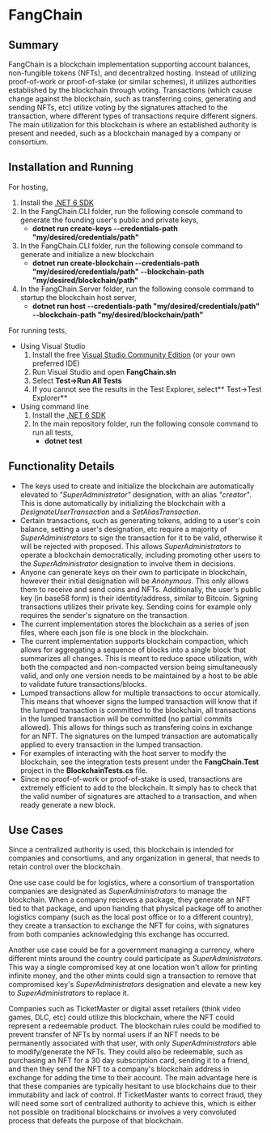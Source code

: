 # FangChain


## Summary

FangChain is a blockchain implementation supporting account balances, non-fungible tokens (NFTs), and decentralized hosting. Instead of utilizing proof-of-work or proof-of-stake (or similar schemes), it utilizes authorities established by the blockchain through voting. Transactions (which cause change against the blockchain, such as transferring coins, generating and sending NFTs, etc) utilize voting by the signatures attached to the transaction, where different types of transactions require different signers. The main utilization for this blockchain is where an established authority is present and needed, such as a blockchain managed by a company or consortium.


## Installation and Running

For hosting,
1. Install the [.NET 6 SDK](https://dotnet.microsoft.com/en-us/download/dotnet/6.0)
2. In the FangChain.CLI folder, run the following console command to generate the founding user's public and private keys,
    * **dotnet run create-keys --credentials-path "my/desired/credentials/path"**
3. In the FangChain.CLI folder, run the following console command to generate and initialize a new blockchain
    * **dotnet run create-blockchain --credentials-path "my/desired/credentials/path" --blockchain-path "my/desired/blockchain/path"**
4. In the FangChain.Server folder, run the following console command to startup the blockchain host server,
    * **dotnet run host --credentials-path "my/desired/credentials/path" --blockchain-path "my/desired/blockchain/path"**

For running tests,
* Using Visual Studio
    1. Install the free [Visual Studio Community Edition](https://visualstudio.microsoft.com/vs/) (or your own preferred IDE)
    2. Run Visual Studio and open **FangChain.sln**
    3. Select **Test->Run All Tests**
    4. If you cannot see the results in the Test Explorer, select** Test->Test Explorer**
* Using command line
    1. Install the [.NET 6 SDK](https://dotnet.microsoft.com/en-us/download/dotnet/6.0)
    2. In the main repository folder, run the following console command to run all tests,
        * **dotnet test**


## Functionality Details

* The keys used to create and initialize the blockchain are automatically elevated to *"SuperAdministrator"* designation, with an alias *"creator"*. This is done automatically by initializing the blockchain with a *DesignateUserTransaction* and a *SetAliasTransaction*.
* Certain transactions, such as generating tokens, adding to a user's coin balance, setting a user's designation, etc require a majority of *SuperAdministrators* to sign the transaction for it to be valid, otherwise it will be rejected with proposed. This allows *SuperAdministrators* to operate a blockchain democratically, including promoting other users to the *SuperAdministrator* designation to involve them in decisions.
* Anyone can generate keys on their own to participate in blockchain, however their initial designation will be *Anonymous*. This only allows them to receive and send coins and NFTs. Additionally, the user's public key (in base58 form) is their identity/address, similar to Bitcoin. Signing transactions utilizes their private key. Sending coins for example only requires the sender's signature on the transaction.
* The current implementation stores the blockchain as a series of json files, where each json file is one block in the blockchain.
* The current implementation supports blockchain compaction, which allows for aggregating a sequence of blocks into a single block that summarizes all changes. This is meant to reduce space utilization, with both the compacted and non-compacted version being simultaneously valid, and only one version needs to be maintained by a host to be able to validate future transactions/blocks.
* Lumped transactions allow for multiple transactions to occur atomically. This means that whoever signs the lumped transaction will know that if the lumped transaction is committed to the blockchain, all transactions in the lumped transaction will be committed (no partial commits allowed). This allows for things such as transfering coins in exchange for an NFT. The signatures on the lumped transaction are automatically applied to every transaction in the lumped transaction.
* For examples of interacting with the host server to modify the blockchain, see the integration tests present under the **FangChain.Test** project in the **BlockchainTests.cs** file.
* Since no proof-of-work or proof-of-stake is used, transactions are extremely efficient to add to the blockchain. It simply has to check that the valid number of signatures are attached to a transaction, and when ready generate a new block.


## Use Cases

Since a centralized authority is used, this blockchain is intended for companies and consortiums, and any organization in general, that needs to retain control over the blockchain. 

One use case could be for logistics, where a consortium of transportation companies are designated as *SuperAdministrators* to manage the blockchain. When a company recieves a package, they generate an NFT tied to that package, and upon handing that physical package off to another logistics company (such as the local post office or to a different country), they create a transaction to exchange the NFT for coins, with signatures from both companies acknowledging this exchange has occurred.

Another use case could be for a government managing a currency, where different mints around the country could participate as *SuperAdministrators*. This way a single compromised key at one location won't allow for printing infinite money, and the other mints could sign a transaction to remove that compromised key's *SuperAdministrators* designation and elevate a new key to *SuperAdministrators* to replace it.

Companies such as TicketMaster or digital asset retailers (think video games, DLC, etc) could utilize this blockchain, where the NFT could represent a redeemable product. The blockchain rules could be modified to prevent transfer of NFTs by normal users if an NFT needs to be permanently associated with that user, with only *SuperAdministrators* able to modify/generate the NFTs. They could also be redeemable, such as purchasing an NFT for a 30 day subscription card, sending it to a friend, and then they send the NFT to a company's blockchain address in exchange for adding the time to their account. The main advantage here is that these companies are typically hesitant to use blockchains due to their immutability and lack of control. If TicketMaster wants to correct fraud, they will need some sort of centralized authority to achieve this, which is either not possible on traditional blockchains or involves a very convoluted process that defeats the purpose of that blockchain.